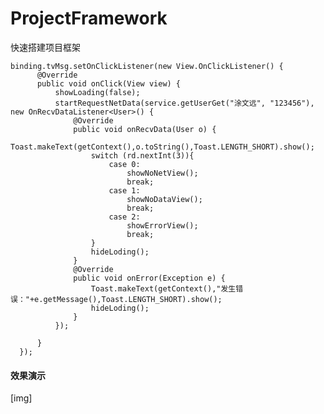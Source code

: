 # ProjectFramework
快速搭建项目框架

    binding.tvMsg.setOnClickListener(new View.OnClickListener() {
          @Override
          public void onClick(View view) {
              showLoading(false);
              startRequestNetData(service.getUserGet("涂文远", "123456"), new OnRecvDataListener<User>() {
                  @Override
                  public void onRecvData(User o) {
                      Toast.makeText(getContext(),o.toString(),Toast.LENGTH_SHORT).show();
                      switch (rd.nextInt(3)){
                          case 0:
                              showNoNetView();
                              break;
                          case 1:
                              showNoDataView();
                              break;
                          case 2:
                              showErrorView();
                              break;
                      }
                      hideLoding();
                  }
                  @Override
                  public void onError(Exception e) {
                      Toast.makeText(getContext(),"发生错误："+e.getMessage(),Toast.LENGTH_SHORT).show();
                      hideLoding();
                  }
              });

          }
      });
      
#### 效果演示

[img]

